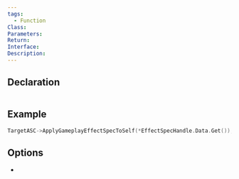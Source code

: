 ```yaml
---
tags:
  - Function
Class: 
Parameters: 
Return: 
Interface: 
Description:
---
```


## Declaration

```cpp
```

## Example

```cpp
TargetASC->ApplyGameplayEffectSpecToSelf(*EffectSpecHandle.Data.Get());
```

## Options
- 